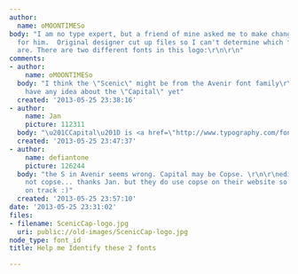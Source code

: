 ```yaml
---
author:
  name: oMOONTIMESo
body: "I am no type expert, but a friend of mine asked me to make changes to a logo
  for him.  Original designer cut up files so I can't determine which fonts these
  are. There are two different fonts in this logo:\r\n\r\n"
comments:
- author:
    name: oMOONTIMESo
  body: "I think the \"Scenic\" might be from the Avenir font family\r\n\r\ndon't
    have any idea about the \"Capital\" yet"
  created: '2013-05-25 23:38:16'
- author:
    name: Jan
    picture: 112311
  body: "\u201CCapital\u201D is <a href=\"http://www.typography.com/fonts/font_overview.php?productLineID=100033&path=head\">Archer</a>."
  created: '2013-05-25 23:47:37'
- author:
    name: defiantone
    picture: 126244
  body: "the S in Avenir seems wrong. Capital may be Copse. \r\n\r\nedit:\r\nnope.
    not copse... thanks Jan. but they do use copse on their website so i was sorta
    on track :)"
  created: '2013-05-25 23:57:10'
date: '2013-05-25 23:31:02'
files:
- filename: ScenicCap-logo.jpg
  uri: public://old-images/ScenicCap-logo.jpg
node_type: font_id
title: Help me Identify these 2 fonts

---
```


